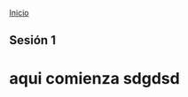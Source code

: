 <!-- No borrar o modificar -->
[Inicio](./index.md)

## Sesión 1 


<!-- Su documentación aquí -->


# aqui comienza sdgdsd



